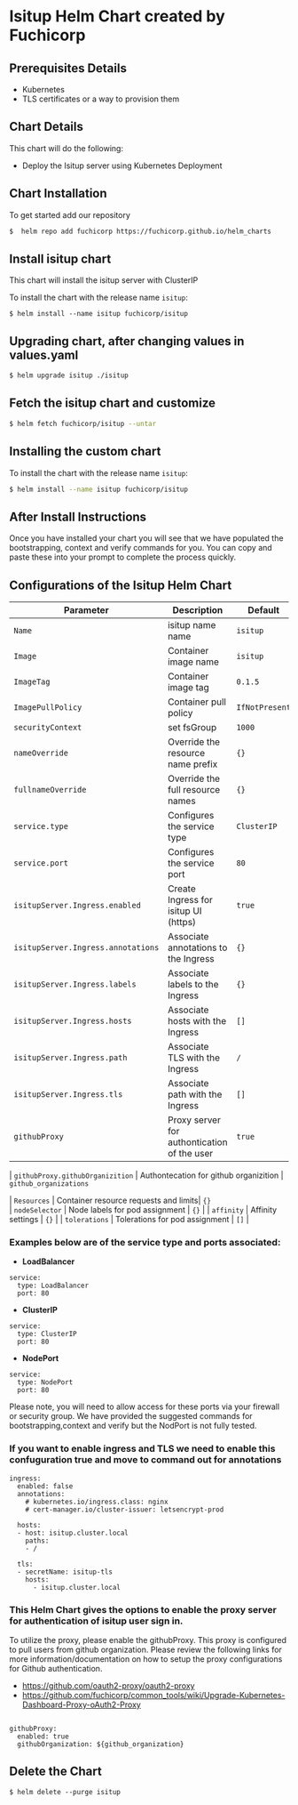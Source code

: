 # Isitup Helm Chart created by Fuchicorp

## Prerequisites Details
* Kubernetes  
* TLS certificates or a way to provision them



## Chart Details
This chart will do the following:

* Deploy the Isitup server using Kubernetes Deployment 

## Chart Installation
To get started add our repository 
```bash
$  helm repo add fuchicorp https://fuchicorp.github.io/helm_charts
```

## Install isitup chart 
This chart will install the isitup server with ClusterIP

To install the chart with the release name `isitup`:

```
$ helm install --name isitup fuchicorp/isitup
```



## Upgrading chart, after changing values in values.yaml
```bash
$ helm upgrade isitup ./isitup
```
## Fetch the isitup chart and customize

```bash
$ helm fetch fuchicorp/isitup --untar
```

## Installing the custom chart

To install the chart with the release name `isitup`:

```bash
$ helm install --name isitup fuchicorp/isitup
```
## After Install Instructions
Once you have installed your chart you will see that we have populated the bootstrapping, context and verify commands for you. You can copy and paste these into your prompt to complete the process quickly. 

## Configurations of the Isitup Helm Chart
 Parameter               | Description                           | Default                                                    |
| ----------------------- | ----------------------------------    | ---------------------------------------------------------- |
| `Name`                  | isitup name name               | `isitup`                                                   |
| `Image`                 | Container image name                  | `isitup`                                                   |
| `ImageTag`              | Container image tag                   | `0.1.5`                                                    |
| `ImagePullPolicy`       | Container pull policy                 | `IfNotPresent`                                                   |
| `securityContext`       | set fsGroup                           | `1000`                                                     |
| `nameOverride`                    | Override the resource name prefix    | `{}`                                 |
| `fullnameOverride`                | Override the full resource names     |  `{}` 
| `service.type`        | Configures the service type       |  `ClusterIP`                                               |
| `service.port`        | Configures the service port  | `80`                                                |
| `isitupServer.Ingress.enabled`     | Create Ingress for isitup UI (https)      | `true`                                                    |
| `isitupServer.Ingress.annotations` | Associate annotations to the Ingress  | `{}`                                                       |
| `isitupServer.Ingress.labels`      | Associate labels to the Ingress       | `{}`                                                       |
| `isitupServer.Ingress.hosts`       | Associate hosts with the Ingress      | `[]`                                                       |
| `isitupServer.Ingress.path`        | Associate TLS with the Ingress        | `/`                                                        |
| `isitupServer.Ingress.tls`         | Associate path with the Ingress       | `[]`                                                       
| `githubProxy`         | Proxy server for authontication of the user      | `true`

| `githubProxy.githubOrganizition`         | Authontecation for github organizition      | `github_organizations` 

| `Resources`             | Container resource requests and limits| `{}`                                                       
| `nodeSelector`          | Node labels for pod assignment        | `{}`                                                       |
| `affinity`              | Affinity settings                    | `{}`                                               |
| `tolerations`           | Tolerations for pod assignment        | `[]`                                                       |



### **Examples below are of the service type and ports associated:**
  - **LoadBalancer** 
```
service:
  type: LoadBalancer
  port: 80
  ```
  - **ClusterIP** 
```
service:
  type: ClusterIP
  port: 80
```
  - **NodePort** 
```
service:
  type: NodePort
  port: 80
```
Please note, you will need to allow access for these ports via your firewall or security group.  We have provided the suggested commands for bootstrapping,context and verify but the NodPort is not fully tested. 



### If you want to enable ingress and TLS we need to enable this confuguration true and move to command out for annotations
```
ingress:
  enabled: false
  annotations: 
    # kubernetes.io/ingress.class: nginx
    # cert-manager.io/cluster-issuer: letsencrypt-prod

  hosts:
  - host: isitup.cluster.local
    paths: 
    - /
    
  tls:
  - secretName: isitup-tls
    hosts:
      - isitup.cluster.local
```


### This Helm Chart gives the options to enable the proxy server for authentication of isitup  user sign in.
To utilize the proxy, please enable the githubProxy.  This proxy is configured to pull users from github organization.  Please review the following links for more information/documentation on how to setup the proxy configurations for Github authentication.
- https://github.com/oauth2-proxy/oauth2-proxy
- https://github.com/fuchicorp/common_tools/wiki/Upgrade-Kubernetes-Dashboard-Proxy-oAuth2-Proxy


```

githubProxy:
  enabled: true
  githubOrganization: ${github_organization}

````


## Delete the Chart
```
$ helm delete --purge isitup
```

